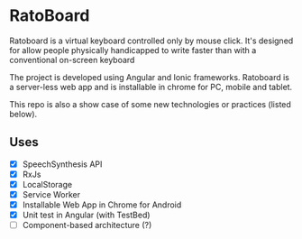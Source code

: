 # RatoBoard

 Ratoboard is a virtual keyboard controlled only by mouse click.
 It's designed for allow people physically handicapped to write faster than with a conventional on-screen keyboard
 
 The project is developed using Angular and Ionic frameworks.
 Ratoboard is a server-less web app and is installable in chrome for PC, mobile and tablet.

 This repo is also a show case of some new technologies or practices (listed below).

Uses
-------

- [x] SpeechSynthesis API
- [x] RxJs
- [x] LocalStorage
- [x] Service Worker
- [x] Installable Web App in Chrome for Android
- [x] Unit test in Angular (with TestBed)
- [ ] Component-based architecture (?)
